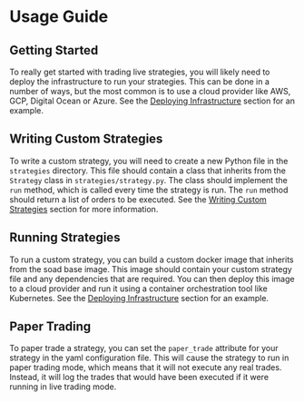 # Usage Guide

## Getting Started
To really get started with trading live strategies, you will likely need to deploy the infrastructure to run your strategies. This can be done in a number of ways, but the most common is to use a cloud provider like AWS, GCP, Digital Ocean or Azure. See the [Deploying Infrastructure](deploying-infrastructure.md) section for an example.
## Writing Custom Strategies
To write a custom strategy, you will need to create a new Python file in the `strategies` directory. This file should contain a class that inherits from the `Strategy` class in `strategies/strategy.py`. The class should implement the `run` method, which is called every time the strategy is run. The `run` method should return a list of orders to be executed. See the [Writing Custom Strategies](writing-custom-strategies.md) section for more information.
## Running Strategies
To run a custom strategy, you can build a custom docker image that inherits from the soad base image. This image should contain your custom strategy file and any dependencies that are required. You can then deploy this image to a cloud provider and run it using a container orchestration tool like Kubernetes. See the [Deploying Infrastructure](deploying-infrastructure.md) section for an example.
## Paper Trading
To paper trade a strategy, you can set the `paper_trade` attribute for your strategy in the yaml configuration file. This will cause the strategy to run in paper trading mode, which means that it will not execute any real trades. Instead, it will log the trades that would have been executed if it were running in live trading mode.
